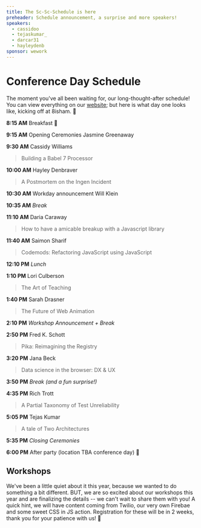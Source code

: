 ```yaml
---
title: The Sc-Sc-Schedule is here 
preheader: Schedule announcement, a surprise and more speakers!
speakers:
  - cassidoo
  - tejaskumar_
  - darcar31
  - hayleydenb
sponsor: wework
---
```


# Conference Day Schedule
The moment you've all been waiting for, our long-thought-after schedule! You can view everything on our [website](http://dinosaurjs.org/#schedule); but here is what day one looks like, kicking off at 8isham. 💃

**8:15 AM** Breakfast 🍳

**9:15 AM** Opening Ceremonies Jasmine Greenaway

**9:30 AM** Cassidy Williams
>Building a Babel 7 Processor

**10:00 AM** Hayley Denbraver
>A Postmortem on the Ingen Incident

**10:30 AM** Workday announcement Will Klein

**10:35 AM** _Break_    

**11:10 AM** Daria Caraway 
>How to have a amicable breakup with a Javascript library

**11:40 AM** Saimon Sharif
>Codemods: Refactoring JavaScript using JavaScript

**12:10 PM** _Lunch_

**1:10 PM** Lori Culberson
>The Art of Teaching

**1:40 PM** Sarah Drasner
>The Future of Web Animation

**2:10 PM** _Workshop Announcement + Break_

**2:50 PM** Fred K. Schott
>Pika: Reimagining the Registry

**3:20 PM** Jana Beck
>Data science in the browser: DX & UX

**3:50 PM** _Break (and a fun surprise!)_ 

**4:35 PM** Rich Trott
>A Partial Taxonomy of Test Unreliability

**5:05 PM** Tejas Kumar
>A tale of Two Architectures

**5:35 PM** _Closing Ceremonies_ 

**6:00 PM** After party (location TBA conference day) 🎉

## Workshops
We've been a little quiet about it this year, because we wanted to do something a bit different. BUT, we are so excited about our workshops this year and are finalizing the details -- we can't wait to share them with you! A quick hint, we will have content coming from Twilio, our very own Firebae and some sweet CSS in JS action. Registration for these will be in 2 weeks, thank you for your patience with us! 🙏

